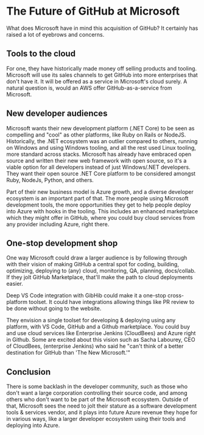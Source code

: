 
# The Future of GitHub at Microsoft

What does Microsoft have in mind this acquisition of GitHub? It certainly has raised a lot of eyebrows and concerns.

## Tools to the cloud

For one, they have historically made money off selling products and tooling.  Microsoft will use its sales channels to get GitHub into more enterprises that don't have it. It will be offered as a service in Microsoft's cloud surely. A natural question is, would an AWS offer GitHub-as-a-service from Microsoft.

## New developer audiences

Microsoft wants their new development platform (.NET Core) to be seen as compelling and "cool" as other platforms, like Ruby on Rails or NodeJS. Historically, the .NET ecosystem was an outlier compared to others, running on Windows and using Windows tooling, and all the rest used Linux tooling, more standard across stacks. Microsoft has already have embraced open source and written their new web framework with open source, so it's a viable option for all developers instead of just Windows/.NET developers. They want their open source .NET Core platform to be considered amongst Ruby, NodeJs, Python, and others.

Part of their new business model is Azure growth, and a diverse developer ecosystem is an important part of that. The more people using Microsoft development tools, the more opportunities they get to help people deploy into Azure with hooks in the tooling. This includes an enhanced marketplace which they might offer in GitHub, where you could buy cloud services from any provider including Azure, right there.

## One-stop development shop

One way Microsoft could draw a larger audience is by following through with their vision of making GitHub a central spot for coding, building, optimizing, deploying to (any) cloud, monitoring, QA, planning, docs/collab. If they jolt GitHub Marketplace, that'll make the path to cloud deployments easier.

Deep VS Code integration with GibHib could make it a one-stop cross-platform toolset. It could have integrations allowing things like PR review to be done without going to the website.

They envision a single toolset for developing & deploying using any platform, with VS Code, GitHub and a Github marketplace. You could buy and use cloud services like Enterprise Jenkins (CloudBees) and Azure right in Github. Some are excited about this vision such as Sacha Labourey, CEO of CloudBees, (enterprise Jenkins) who said he "can't think of a better destination for GitHub than 'The New Microsoft.'"

## Conclusion

There is some backlash in the developer community, such as those who don't want a large corporation controlling their source code, and among others who don't want to be part of the Microsoft ecosystem. Outside of that, Microsoft sees the need to jolt their stature as a software development tools & services vendor, and it plays into future Azure revenue they hope for in various ways, like a larger developer ecosystem using their tools and deploying into Azure.